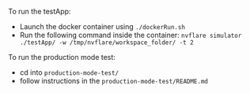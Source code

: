 
To run the testApp:
* Launch the docker container using `./dockerRun.sh`
* Run the following command inside the container: `nvflare simulator ./testApp/ -w /tmp/nvflare/workspace_folder/ -t 2`

To run the production mode test:
* cd into `production-mode-test/`
* follow instructions in the `production-mode-test/README.md`